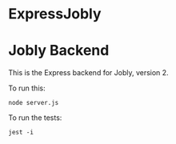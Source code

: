 # ExpressJobly

# Jobly Backend

This is the Express backend for Jobly, version 2.

To run this:

    node server.js
    
To run the tests:

    jest -i
